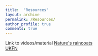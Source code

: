 ```yaml
---
title:  "Resources"
layout: archive
permalink: /Resources/
author_profile: true
comments: true
---
```


Link to videos/material
<a href="https://naturesraincoats.com/" target="_blank">Nature's raincoats</a> <br>
<a href="https://fluids.ac.uk/" target="_blank">UKFN</a> <br>
